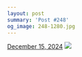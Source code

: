 ```yaml
---
layout: post
summary: 'Post #248'
og_image: 248-1280.jpg
---
```


<p>
  <time>
    <a href="/248">December 15, 2024</a>
  </time>
  <a href="/248">
    <img src="{{ site.assets_url }}/248-640.jpg" srcset="{{ site.assets_url }}/248-320.jpg 320w, {{ site.assets_url }}/248-640.jpg 640w, {{ site.assets_url }}/248-960.jpg 960w, {{ site.assets_url }}/248-1280.jpg 1280w" sizes="(min-width: 700px) 50vw, calc(100vw - 2rem)" />
  </a>
</p>
